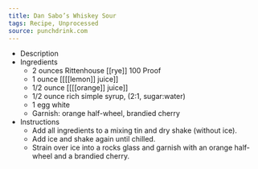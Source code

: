 ```yaml
---
title: Dan Sabo’s Whiskey Sour
tags: Recipe, Unprocessed
source: punchdrink.com
---
```


- Description
- Ingredients
	- 2 ounces Rittenhouse [[rye]] 100 Proof
	- 1 ounce [[[[lemon]] juice]]
	- 1/2 ounce [[[[orange]] juice]]
	- 1/2 ounce rich simple syrup, (2:1, sugar:water)
	- 1 egg white
	- Garnish: orange half-wheel, brandied cherry
- Instructions
	- Add all ingredients to a mixing tin and dry shake (without ice).
	- Add ice and shake again until chilled.
	- Strain over ice into a rocks glass and garnish with an orange half-wheel and a brandied cherry.